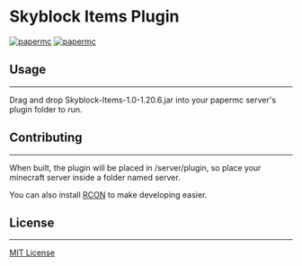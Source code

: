 # Skyblock Items Plugin
[![papermc](https://img.shields.io/badge/release-v1.0-default)](https://github.com/CygnusX-26/Skyblock-Items-1.20.6)
[![papermc](https://img.shields.io/badge/version-1.20.6-default)](https://www.minecraft.net/en-us/article/minecraft-java-edition-1-20-6)
## Usage

---

Drag and drop Skyblock-Items-1.0-1.20.6.jar into your papermc server's plugin folder to run.

## Contributing

---

When built, the plugin will be placed in /server/plugin, so place your minecraft server inside a folder named server.

You can also install [RCON](https://github.com/gorcon/rcon-cli) to make developing easier.

## License

---

[MIT License]()